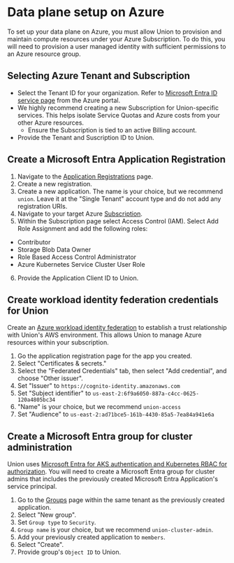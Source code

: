 # Data plane setup on Azure

To set up your data plane on Azure, you must allow Union to provision and maintain compute resources under your Azure Subscription. To do this, you will need to provision a user managed identity with sufficient permissions to an Azure resource group.

## Selecting Azure Tenant and Subscription

* Select the Tenant ID for your organization. Refer to [Microsoft Entra ID service page](https://portal.azure.com/#view/Microsoft_AAD_IAM/ActiveDirectoryMenuBlade/~/Overview) from the Azure portal.
* We highly recommend creating a new Subscription for Union-specific services. This helps isolate Service Quotas and Azure costs from your other Azure resources.
  * Ensure the Subscription is tied to an active Billing account.
* Provide the Tenant and Suscription ID to Union.

<!-- TODO(MIKE) ### Azure CLI Steps -->

## Create a Microsoft Entra Application Registration

1. Navigate to the [Application Registrations](https://entra.microsoft.com/#view/Microsoft_AAD_RegisteredApps/ApplicationsListBlade/quickStartType~/null/sourceType/Microsoft_AAD_IAM) page.
2. Create a new registration.
3. Create a new application. The name is your choice, but we recommend `union`. Leave it at the "Single Tenant" account type and do not add any registration URIs.
4. Navigate to your target Azure [Subscription](https://portal.azure.com/#view/Microsoft_Azure_Billing/SubscriptionsBladeV2).
5. Within the Subscription page select Access Control (IAM). Select Add Role Assignment and add the following roles:

* Contributor
* Storage Blob Data Owner
* Role Based Access Control Administrator
* Azure Kubernetes Service Cluster User Role

6. Provide the Application Client ID to Union.

<!-- TODO(MIKE) ### Azure CLI Steps -->

## Create workload identity federation credentials for Union

Create an [Azure workload identity federation](https://learn.microsoft.com/en-us/entra/workload-id/workload-identity-federation) to establish a trust relationship with Union's
AWS environment. This allows Union to manage Azure resources within your subscription.

1. Go the application registration page for the app you created.
2. Select "Certificates & secrets."
3. Select the "Federated Credentials" tab, then select "Add credential", and choose "Other issuer".
4. Set "Issuer" to `https://cognito-identity.amazonaws.com`
5. Set "Subject identifier" to `us-east-2:6f9a6050-887a-c4cc-0625-120a4805bc34`
6. "Name" is your choice, but we recommend `union-access`
7. Set "Audience" to `us-east-2:ad71bce5-161b-4430-85a5-7ea84a941e6a`

## Create a Microsoft Entra group for cluster administration

Union uses [Microsoft Entra for AKS authentication and Kubernetes RBAC for authorization](https://learn.microsoft.com/en-us/azure/aks/azure-ad-rbac?tabs=portal). You will need to create a Microsoft Entra group for cluster admins that includes the previously created Microsoft Entra Application's service principal.

1. Go to the [Groups](https://portal.azure.com/#view/Microsoft_AAD_IAM/GroupsManagementMenuBlade/~/AllGroups) page within the same tenant as the previously created application.
2. Select "New group".
3. Set `Group type` to `Security`.
4. `Group name` is your choice, but we recommend `union-cluster-admin`.
5. Add your previously created application to `members`.
6. Select "Create".
7. Provide group's `Object ID` to Union.
